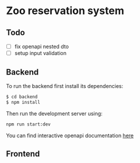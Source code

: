 # Zoo reservation system

## Todo

- [ ] fix openapi nested dto
- [ ] setup input validation

## Backend

To run the backend first install its dependencies:

```sh
$ cd backend
$ npm install
```

Then run the development server using:

```sh
npm run start:dev
```

You can find interactive openapi documentation [here](http://localhost:3000/api)

## Frontend
